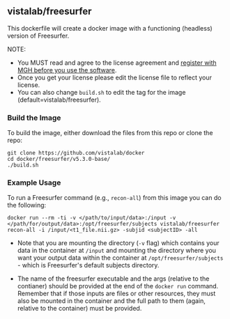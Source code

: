 ## vistalab/freesurfer

This dockerfile will create a docker image with a functioning (headless) version of Freesurfer. 

NOTE: 
* You MUST read and agree to the license agreement and [register with MGH before you use the software](https://surfer.nmr.mgh.harvard.edu/registration.html). 
* Once you get your license please edit the license file to reflect your license. 
* You can also change ```build.sh``` to edit the tag for the image (default=vistalab/freesurfer).

### Build the Image
To build the image, either download the files from this repo or clone the repo:
```
git clone https://github.com/vistalab/docker
cd docker/freesurfer/v5.3.0-base/
./build.sh
```

### Example Usage ###
To run a Freesurfer command (e.g., ```recon-all```) from this image you can do the following:
```
docker run --rm -ti -v </path/to/input/data>:/input -v </path/for/output/data>:/opt/freesurfer/subjects vistalab/freesurfer recon-all -i /input/<t1_file.nii.gz> -subjid <subjectID> -all
```
* Note that you are mounting the directory (```-v``` flag) which contains your data in the container at ```/input``` and mounting the directory where you want your output data within the container at ```/opt/freesurfer/subjects``` - which is Freesurfer's default subjects directory. 

* The name of the freesurfer executable and the args (relative to the contianer) should be provided at the end of the ```docker run``` command. Remember that if those inputs are files or other resources, they must also be mounted in the container and the full path to them (again, relative to the container) must be provided. 



